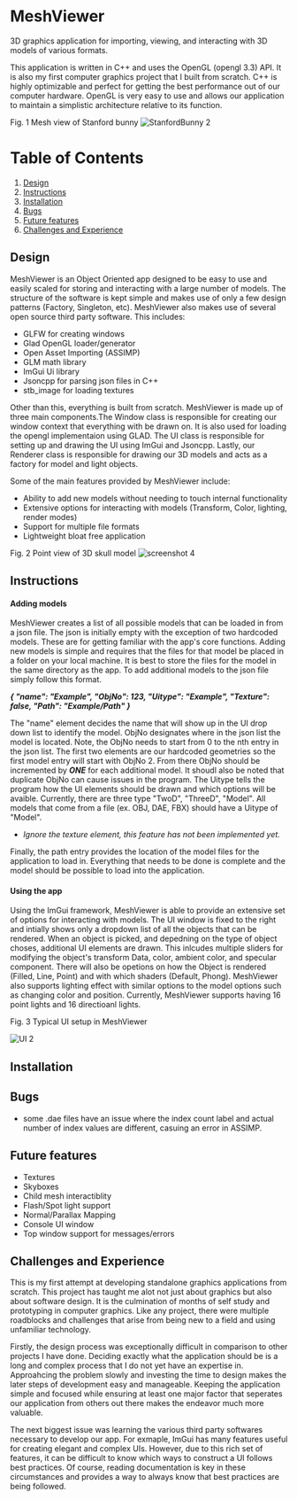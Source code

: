# MeshViewer
3D graphics application for importing, viewing, and interacting with 3D models of various formats.

This application is written in C++ and uses the OpenGL (opengl 3.3) API. It is also my first computer graphics project that I built from scratch. C++ is highly optimizable and perfect for getting the best performance out of our computer hardware. OpenGL is very easy to use and allows our application to maintain a simplistic architecture relative to its function.  
 
Fig. 1 Mesh view of Stanford bunny 
![StanfordBunny 2](https://user-images.githubusercontent.com/100335668/182112038-b5b8b4bc-14e0-41f9-9cc3-fbba97fb12f2.jpg)

# Table of Contents
1. [Design](#Design)
2. [Instructions](#Instructions)
3. [Installation](#Installation)
4. [Bugs](#Bugs)
5. [Future features](#Futurefeatures)
6. [Challenges and Experience](#ChallengesandExperience)

## Design
MeshViewer is an Object Oriented app designed to be easy to use and easily scaled for storing and interacting with a large number of models. The structure of the software is kept simple and makes use of only a few design patterns (Factory, Singleton, etc). MeshViewer also makes use of several open source third party software. This includes:

* GLFW for creating windows
* Glad OpenGL loader/generator
* Open Asset Importing (ASSIMP)
* GLM math library 
* ImGui Ui library 
* Jsoncpp for parsing json files in C++
* stb_image for loading textures

Other than this, everything is built from scratch. MeshViewer is made up of three main components.The Window class is responsible for creating our window context that everything with be drawn on. It is also used for loading the opengl implementaion using GLAD. The UI class is responsible for setting up and drawing the UI using ImGui and Jsoncpp. Lastly, our Renderer class is responsible for drawing our 3D models and acts as a factory for model and light objects. 

Some of the main features provided by MeshViewer include:
* Ability to add new models without needing to touch internal functionality
* Extensive options for interacting with models (Transform, Color, lighting, render modes)
* Support for multiple file formats
* Lightweight bloat free application 

Fig. 2 Point view of 3D skull model
![screenshot 4](https://user-images.githubusercontent.com/100335668/182234666-c33aa954-ce7f-4275-8c01-0ed125e54c02.jpg)

## Instructions
#### Adding models
MeshViewer creates a list of all possible models that can be loaded in from a json file. The json is initially empty with the exception of two hardcoded models. These are for getting familiar with the app's core functions. Adding new models is simple and requires that the files for that model be placed in a folder on your local machine. It is best to store the files for the model in the same directory as the app. To add additional models to the json file simply follow this format.

***{
"name": "Example",
"ObjNo": 123,
"Uitype": "Example",
"Texture": false,
"Path": "Example/Path"
}***

The "name" element decides the name that will show up in the UI drop down list to identify the model. ObjNo designates where in the json list the model is located. Note, the ObjNo needs to start from 0 to the nth entry in the json list. The first two elements are our hardcoded geometries so the first model entry will start with ObjNo 2. From there ObjNo should be incremented by ***ONE*** for each additional model. It shoudl also be noted that duplicate ObjNo can cause issues in the program. The Uitype tells the program how the UI elements should be drawn and which options will be avaible. Currently, there are three type "TwoD", "ThreeD", "Model". All models that come from a file (ex. OBJ, DAE, FBX) should have a Uitype of "Model". 

* *Ignore the texture element, this feature has not been implemented yet.*

Finally, the path entry provides the location of the model files for the application to load in. Everything that needs to be done is complete and the model should be possible to load into the application.

#### Using the app
Using the ImGui framework, MeshViewer is able to provide an extensive set of options for interacting with models. The UI window is fixed to the right and intially shows only a dropdown list of all the objects that can be rendered. When an object is picked, and depedning on the type of object choses, additional UI elements are drawn. This inlcudes multiple sliders for modifying the object's transform Data, color, ambient color, and specular component. There will also be opetions on how the Object is rendered (Filled, Line, Point) and with which shaders (Default, Phong). MeshViewer also supports lighting effect with similar options to the model options such as changing color and position. Currently, MeshViewer supports having 16 point lights and 16 directioanl lights.


Fig. 3 Typical UI setup in MeshViewer

![UI 2](https://user-images.githubusercontent.com/100335668/182348235-6d36b61b-7c64-49c8-8711-b8e3ff2f2f10.jpg)


## Installation



## Bugs
* some .dae files have an issue where the index count label and actual number of index values are different, casuing an error in ASSIMP. 
 
## Future features
 * Textures
 * Skyboxes
 * Child mesh interactiblity
 * Flash/Spot light support
 * Normal/Parallax Mapping
 * Console UI window
 * Top window support for messages/errors

## Challenges and Experience
This is my first attempt at developing standalone graphics applications from scratch. This project has taught me alot not just about graphics but also about software design. It is the culmination of months of self study and prototyping in computer graphics. Like any project, there were multiple roadblocks and challenges that arise from being new to a field and using unfamiliar technology. 
 
Firstly, the design process was exceptionally difficult in comparison to other projects I have done. Deciding exactly what the application should be is a long and complex process that I do not yet have an expertise in. Approahcing the problem slowly and investing the time to design makes the later steps of development easy and manageable. Keeping the application simple and focused while ensuring at least one major factor that seperates our application from others out there makes the endeavor much more valuable. 

The next biggest issue was learning the various third party softwares necessary to develop our app. For exmaple, ImGui has many features useful for creating elegant and complex UIs. However, due to this rich set of features, it can be difficult to know which ways to construct a UI follows best practices. Of course, reading documentation is key in these circumstances and provides a way to always know that best practices are being followed.   

 
 

